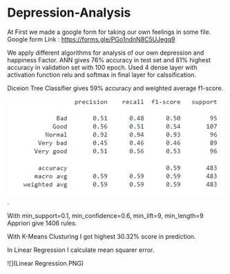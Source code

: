 # Depression-Analysis
At First we made a google form for taking our own feelings in some file.
Google form Link  : https://forms.gle/PGo1ndnN8C5UJegq9

We apply different algorithms for analysis of our own depression and happiness Factor.
ANN gives 76% accuracy in test set and 81% highest accuracy in validation set with 100 epoch. Used 4 dense layer with activation function relu and softmax in final layer for calssification.

Diceion Tree Classifier gives 59% accuracy and weighted average f1-score.

![](DT.PNG).

With min_support=0.1, min_confidence=0.6, min_lift=9, min_length=9 Appriori give 1406 rules.

With K-Means Clusturing I got highest 30.32% score in prediction.

In Linear Regression I calculate mean squarer error.

![](Linear Regression.PNG)

